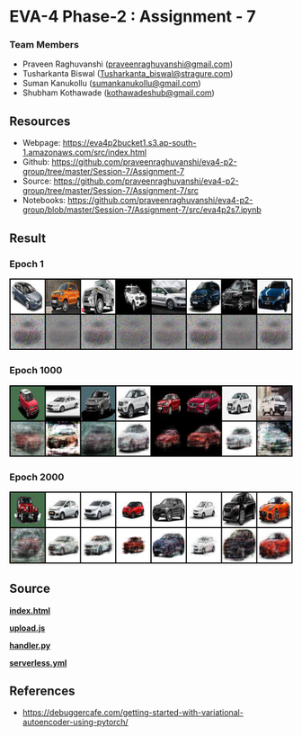 # EVA-4 Phase-2 : Assignment - 7

### Team Members

- Praveen Raghuvanshi (praveenraghuvanshi@gmail.com)
- Tusharkanta Biswal (Tusharkanta_biswal@stragure.com)
- Suman Kanukollu (sumankanukollu@gmail.com)
- Shubham Kothawade (kothawadeshub@gmail.com)

## Resources

- Webpage: https://eva4p2bucket1.s3.ap-south-1.amazonaws.com/src/index.html
- Github: https://github.com/praveenraghuvanshi/eva4-p2-group/tree/master/Session-7/Assignment-7
- Source: https://github.com/praveenraghuvanshi/eva4-p2-group/tree/master/Session-7/Assignment-7/src
- Notebooks: https://github.com/praveenraghuvanshi/eva4-p2-group/blob/master/Session-7/Assignment-7/src/eva4p2s7.ipynb

## Result

### Epoch 1

<img src="assets\output0.png" alt="Output - Epoch 1" style="zoom:150%;" />

### Epoch 1000

<img src="assets\output999.png" alt="Output - Epoch 1000" style="zoom:150%;" />

### Epoch 2000

<img src="assets\output1999.png" alt="Output - Epoch 2000" style="zoom:150%;" />

## Source

**[index.html](src/index.html)**

**[upload.js](src/js/upload.js)**

**[handler.py](src/serverless/handler.py)**

**[serverless.yml](src/serverless/serverless.yml)**

## References

- https://debuggercafe.com/getting-started-with-variational-autoencoder-using-pytorch/

